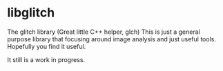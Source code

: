 # libglitch
The glitch library (Great little C++ helper, glch)
This is just a general purpose library that focusing around image analysis and just useful tools. Hopefully you find it useful.

It still is a work in progress.
